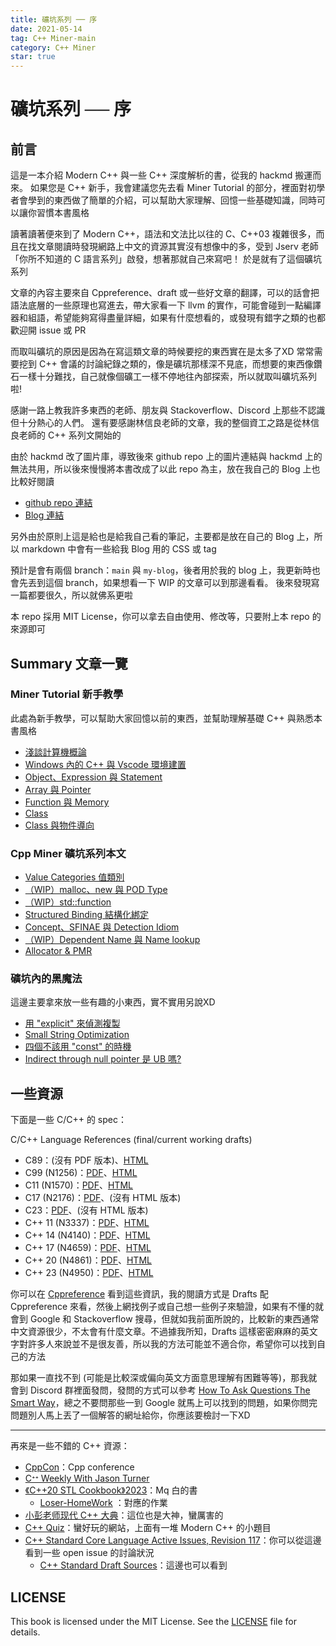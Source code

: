```yaml
---
title: 礦坑系列 ── 序
date: 2021-05-14
tag: C++ Miner-main
category: C++ Miner
star: true
---
```


# 礦坑系列 ── 序

## 前言 

這是一本介紹 Modern C++ 與一些 C++ 深度解析的書，從我的 hackmd 搬運而來。 如果您是 C++ 新手，我會建議您先去看 Miner Tutorial 的部分，裡面對初學者會學到的東西做了簡單的介紹，可以幫助大家理解、回憶一些基礎知識，同時可以讓你習慣本書風格

讀著讀著便來到了 Modern C++，語法和文法比以往的 C、C++03 複雜很多，而且在找文章閱讀時發現網路上中文的資源其實沒有想像中的多，受到 Jserv 老師「你所不知道的 C 語言系列」啟發，想著那就自己來寫吧！ 於是就有了這個礦坑系列

文章的內容主要來自 Cppreference、draft 或一些好文章的翻譯，可以的話會把語法底層的一些原理也寫進去，帶大家看一下 llvm 的實作，可能會碰到一點編譯器和組語，希望能夠寫得盡量詳細，如果有什麼想看的，或發現有錯字之類的也都歡迎開 issue 或 PR

而取叫礦坑的原因是因為在寫這類文章的時候要挖的東西實在是太多了XD 常常需要挖到 C++ 會議的討論紀錄之類的，像是礦坑那樣深不見底，而想要的東西像鑽石一樣十分難找，自己就像個礦工一樣不停地往內部探索，所以就取叫礦坑系列啦!

感謝一路上教我許多東西的老師、朋友與 Stackoverflow、Discord 上那些不認識但十分熱心的人們。 還有要感謝林信良老師的文章，我的整個資工之路是從林信良老師的 C++ 系列文開始的

由於 hackmd 改了圖片庫，導致後來 github repo 上的圖片連結與 hackmd 上的無法共用，所以後來慢慢將本書改成了以此 repo 為主，放在我自己的 Blog 上也比較好閱讀

- [github repo 連結](https://github.com/Mes0903/Cpp-Miner)
- [Blog 連結](https://mes0903.github.io/Cpp-Miner/)

另外由於原則上這是給也是給我自己看的筆記，主要都是放在自己的 Blog 上，所以 markdown 中會有一些給我 Blog 用的 CSS 或 tag

預計是會有兩個 branch：`main` 與 `my-blog`，後者用於我的 blog 上，我更新時也會先丟到這個 branch，如果想看一下 WIP 的文章可以到那邊看看。 後來發現寫一篇都要很久，所以就佛系更啦

本 repo 採用 MIT License，你可以拿去自由使用、修改等，只要附上本 repo 的來源即可

## Summary 文章一覽 

### Miner Tutorial 新手教學

此處為新手教學，可以幫助大家回憶以前的東西，並幫助理解基礎 C++ 與熟悉本書風格

- [淺談計算機概論](https://github.com/Mes0903/Cpp-Miner/tree/main/Miner_Tutorial/Computer_Introduction)
- [Windows 內的 C++ 與 Vscode 環境建置](https://github.com/Mes0903/Cpp-Miner/tree/main/Miner_Tutorial/Environment_Building)
- [Object、Expression 與 Statement](https://github.com/Mes0903/Cpp-Miner/tree/main/Miner_Tutorial/Object_Expression_Statement)
- [Array 與 Pointer](https://github.com/Mes0903/Cpp-Miner/tree/main/Miner_Tutorial/Array_Pointer)
- [Function 與 Memory](https://github.com/Mes0903/Cpp-Miner/tree/main/Miner_Tutorial/Function_Memory)
- [Class](https://github.com/Mes0903/Cpp-Miner/tree/main/Miner_Tutorial/Class)
- [Class 與物件導向](https://github.com/Mes0903/Cpp-Miner/tree/main/Miner_Tutorial/OO)

### Cpp Miner 礦坑系列本文

- [Value Categories 值類別](https://github.com/Mes0903/Cpp-Miner/tree/main/Miner_main/Value_Categories)
- [（WIP）malloc、new 與 POD Type](https://github.com/Mes0903/Cpp-Miner/tree/main/Miner_main/malloc_new_POD)
- [（WIP）std::function](https://github.com/Mes0903/Cpp-Miner/tree/main/Miner_main/Std_Function)
- [Structured Binding 結構化綁定](https://github.com/Mes0903/Cpp-Miner/tree/main/Miner_main/Structured_Binding)
- [Concept、SFINAE 與 Detection Idiom](https://github.com/Mes0903/Cpp-Miner/tree/main/Miner_main/Concept_SFINAE_DetectionIdiom)
- [（WIP）Dependent Name 與 Name lookup](https://github.com/Mes0903/Cpp-Miner/tree/main/Miner_main/Dependent_Name)
- [Allocator & PMR](https://github.com/Mes0903/Cpp-Miner/tree/main/Miner_main/Allocator_PMR)

### 礦坑內的黑魔法

這邊主要拿來放一些有趣的小東西，實不實用另說XD

- [用 "explicit" 來偵測複製](https://github.com/Mes0903/Cpp-Miner/tree/main/Miner_BlackMagic/Explicit_Detect_Copy)
- [Small String Optimization](https://github.com/Mes0903/Cpp-Miner/tree/main/Miner_BlackMagic/SSO)
- [四個不該用 "const" 的時機](https://github.com/Mes0903/Cpp-Miner/tree/main/Miner_BlackMagic/NoConst)
- [Indirect through null pointer 是 UB 嗎?](https://github.com/Mes0903/Cpp-Miner/tree/main/Miner_BlackMagic/Indirect_through_null_pointer)

## 一些資源

下面是一些 C/C++ 的 spec：

C/C++ Language References (final/current working drafts)

- C89：(沒有 PDF 版本)、[HTML](http://port70.net/~nsz/c/c89/c89-draft.html)
- C99 (N1256)：[PDF](http://port70.net/~nsz/c/c99/n1256.pdf)、[HTML](http://port70.net/~nsz/c/c99/n1256.html)
- C11 (N1570)：[PDF](http://port70.net/~nsz/c/c11/n1570.pdf)、[HTML](http://port70.net/~nsz/c/c11/n1570.html)
- C17 (N2176)：[PDF](https://files.lhmouse.com/standards/ISO%20C%20N2176.pdf)、(沒有 HTML 版本)
- C23：[PDF](http://www.open-std.org/jtc1/sc22/wg14/www/docs/n2596.pdf)、(沒有 HTML 版本)
- C++ 11 (N3337)：[PDF](http://open-std.org/jtc1/sc22/wg21/docs/papers/2012/n3337.pdf)、[HTML](https://timsong-cpp.github.io/cppwp/n3337/)
- C++ 14 (N4140)：[PDF](https://timsong-cpp.github.io/cppwp/n4140/draft.pdf)、[HTML](https://timsong-cpp.github.io/cppwp/n4140/)
- C++ 17 (N4659)：[PDF](http://open-std.org/jtc1/sc22/wg21/docs/papers/2017/n4659.pdf)、[HTML](https://timsong-cpp.github.io/cppwp/n4659/)
- C++ 20 (N4861)：[PDF](http://open-std.org/jtc1/sc22/wg21/docs/papers/2020/n4861.pdf)、[HTML](https://timsong-cpp.github.io/cppwp/n4861/)
- C++ 23 (N4950)：[PDF](https://www.open-std.org/jtc1/sc22/wg21/docs/papers/2023/n4950.pdf)、[HTML](https://timsong-cpp.github.io/cppwp/n4950/)

你可以在 [Cppreference](https://en.cppreference.com/w/cpp/links) 看到這些資訊，我的閱讀方式是 Drafts 配 Cppreference 來看，然後上網找例子或自己想一些例子來驗證，如果有不懂的就會到 Google 和 Stackoverflow 搜尋，但就如我前面所說的，比較新的東西通常中文資源很少，不太會有什麼文章。不過據我所知，Drafts 這樣密密麻麻的英文字對許多人來說並不是很友善，所以我的方法可能並不適合你，希望你可以找到自己的方法

那如果一直找不到 (可能是比較深或偏向英文方面意思理解有困難等等)，那我就會到 Discord 群裡面發問，發問的方式可以參考 [How To Ask Questions The Smart Way](https://github.com/ryanhanwu/How-To-Ask-Questions-The-Smart-Way)，總之不要問那些一到 Google 就馬上可以找到的問題，如果你問完問題別人馬上丟了一個解答的網址給你，你應該要檢討一下XD 

---

再來是一些不錯的 C++ 資源：

- [CppCon](https://www.youtube.com/user/CppCon/videos)：Cpp conference
- [Cᐩᐩ Weekly With Jason Turner](https://www.youtube.com/channel/UCxHAlbZQNFU2LgEtiqd2Maw)
- [《C++20 STL Cookbook》2023](https://github.com/Mq-b/Cpp20-STL-Cookbook-src)：Mq 白的書
  - [Loser-HomeWork](https://github.com/Mq-b/Loser-HomeWork) ：對應的作業
- [小彭老师现代 C++ 大典](https://142857.red/book/)：這位也是大神，蠻厲害的
- [C++ Quiz](https://cppquiz.org/quiz/question/)：蠻好玩的網站，上面有一堆 Modern C++ 的小題目
- [C++ Standard Core Language Active Issues, Revision 117](https://www.open-std.org/jtc1/sc22/wg21/docs/cwg_active.html)：你可以從這邊看到一些 open issue 的討論狀況
  - [C++ Standard Draft Sources](https://github.com/cplusplus/draft)：這邊也可以看到

## LICENSE

This book is licensed under the MIT License. See the [LICENSE](https://github.com/Mes0903/Cpp-Miner/blob/main/LICENSE) file for details.
